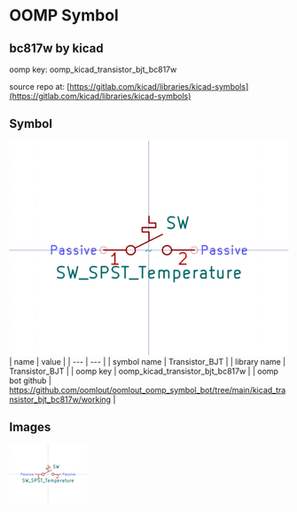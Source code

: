 # OOMP Symbol  
## bc817w  by kicad  
  
oomp key: oomp_kicad_transistor_bjt_bc817w  
  
source repo at: [https://gitlab.com/kicad/libraries/kicad-symbols](https://gitlab.com/kicad/libraries/kicad-symbols)  
## Symbol  
  
[![working.png](working_600.png)](working.png)  
| name | value | 
| --- | --- | 
| symbol name | Transistor_BJT | 
| library name | Transistor_BJT | 
| oomp key | oomp_kicad_transistor_bjt_bc817w | 
| oomp bot github | https://github.com/oomlout/oomlout_oomp_symbol_bot/tree/main/kicad_transistor_bjt_bc817w/working | 
## Images  
  
[![working.png](working_140.png)](working.png)  
